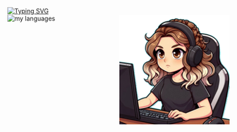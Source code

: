 <div align="left">
  <a href="https://git.io/typing-svg"><img src="https://readme-typing-svg.demolab.com?font=Minecraft&duration=4500&pause=1000&color=13F700&random=false&width=435&lines=Hi+o%2F+I'm+Jana" alt="Typing SVG" /></a>
  <div>
    <tr>
      <td>
        <div align="left">
        <img src="https://github-readme-stats.vercel.app/api/top-langs/?username=jwnaina&layout=compact&chartreuse-dark" alt="my languages">
        <img alt="Coding" width="250" align="right" src="Ground-breaking.png">
        </div>
      </td>
    </tr>
  </div>
  <br>
</div>
